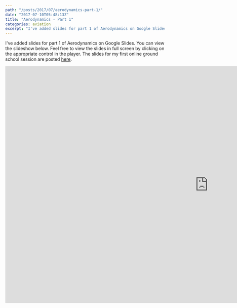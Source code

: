 ```yaml
---
path: "/posts/2017/07/aerodynamics-part-1/"
date: "2017-07-10T05:48:13Z"
title: "Aerodynamics - Part 1"
categories: aviation
excerpt: "I've added slides for part 1 of Aerodynamics on Google Slides. You can view the slideshow below. Fe..."
---
```


I've added slides for part 1 of Aerodynamics on Google Slides. You can view the slideshow below. Feel free to view the slides in full screen by clicking on the appropriate control in the player. The slides for my first online ground school session are posted [here](/images/FlightPhysics-Part1.pdf).


<iframe src="https://docs.google.com/presentation/d/e/2PACX-1vSvHJf_ccv3b8NLMN9dIT1lKkiyJVehsGoEtkD8Eq09u37VwVONHUN8n-QCZQAeQrzLeSAior9AYXu3/embed?start=false&loop=false&delayms=3000" frameborder="0" width="1280" height="749" allowfullscreen="true" mozallowfullscreen="true" webkitallowfullscreen="true">&nbsp;</iframe>